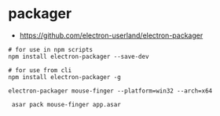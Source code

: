 # packager
- https://github.com/electron-userland/electron-packager

```
# for use in npm scripts
npm install electron-packager --save-dev

# for use from cli
npm install electron-packager -g
```

`electron-packager mouse-finger --platform=win32 --arch=x64`

` asar pack mouse-finger app.asar`